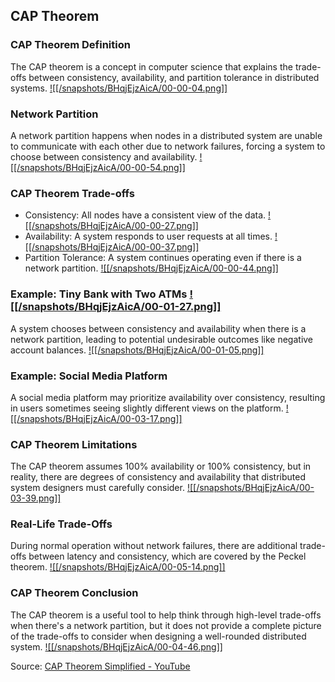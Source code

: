 ## CAP Theorem
### CAP Theorem Definition
The CAP theorem is a concept in computer science that explains the trade-offs between consistency, availability, and partition tolerance in distributed systems. [![[/snapshots/BHqjEjzAicA/00-00-04.png]]](<https://youtu.be/BHqjEjzAicA?t=0s>)

### Network Partition
A network partition happens when nodes in a distributed system are unable to communicate with each other due to network failures, forcing a system to choose between consistency and availability. [![[/snapshots/BHqjEjzAicA/00-00-54.png]]](<https://youtu.be/BHqjEjzAicA?t=52s>)

### CAP Theorem Trade-offs
- Consistency: All nodes have a consistent view of the data. [![[/snapshots/BHqjEjzAicA/00-00-27.png]]](<https://youtu.be/BHqjEjzAicA?t=25s>)
- Availability: A system responds to user requests at all times. [![[/snapshots/BHqjEjzAicA/00-00-37.png]]](<https://youtu.be/BHqjEjzAicA?t=35s>)
- Partition Tolerance: A system continues operating even if there is a network partition. [![[/snapshots/BHqjEjzAicA/00-00-44.png]]](<https://youtu.be/BHqjEjzAicA?t=42s>)

### Example: Tiny Bank with Two ATMs [![[/snapshots/BHqjEjzAicA/00-01-27.png]]](<https://youtu.be/BHqjEjzAicA?t=86s>)
A system chooses between consistency and availability when there is a network partition, leading to potential undesirable outcomes like negative account balances. [![[/snapshots/BHqjEjzAicA/00-01-05.png]]](<https://youtu.be/BHqjEjzAicA?t=63s>)

### Example: Social Media Platform
A social media platform may prioritize availability over consistency, resulting in users sometimes seeing slightly different views on the platform. [![[/snapshots/BHqjEjzAicA/00-03-17.png]]](<https://youtu.be/BHqjEjzAicA?t=195s>)

### CAP Theorem Limitations
The CAP theorem assumes 100% availability or 100% consistency, but in reality, there are degrees of consistency and availability that distributed system designers must carefully consider. [![[/snapshots/BHqjEjzAicA/00-03-39.png]]](<https://youtu.be/BHqjEjzAicA?t=217s>)

### Real-Life Trade-Offs
During normal operation without network failures, there are additional trade-offs between latency and consistency, which are covered by the Peckel theorem. [![[/snapshots/BHqjEjzAicA/00-05-14.png]]](<https://youtu.be/BHqjEjzAicA?t=313s>)

### CAP Theorem Conclusion
The CAP theorem is a useful tool to help think through high-level trade-offs when there's a network partition, but it does not provide a complete picture of the trade-offs to consider when designing a well-rounded distributed system. [![[/snapshots/BHqjEjzAicA/00-04-46.png]]](<https://youtu.be/BHqjEjzAicA?t=285s>)

Source: [CAP Theorem Simplified - YouTube](https://www.youtube.com/watch?v=BHqjEjzAicA)
